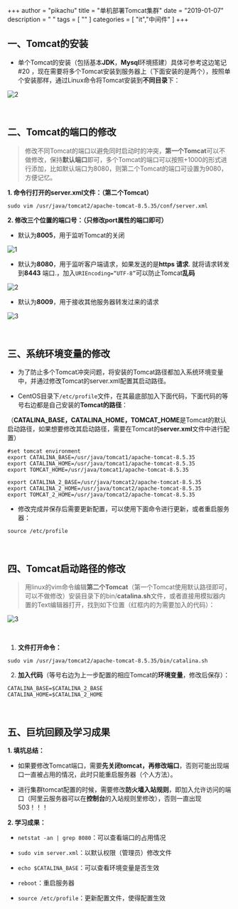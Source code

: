 +++
author = "pikachu"
title = "单机部署Tomcat集群"
date = "2019-01-07"
description = " "
tags = [
    ""
]
categories = [
    "it","中间件"
]
+++


## 一、Tomcat的安装


- 单个Tomcat的安装（包括基本**JDK**，**Mysql**环境搭建）具体可参考这边笔记#20 ，现在需要将多个Tomcat安装到服务器上（下面安装的是两个），按照单个安装那样，通过Linux命令将Tomcat安装到**不同目录**下：

![2](https://user-images.githubusercontent.com/38284818/50751735-09275100-1286-11e9-8e5d-09adf3e2e030.JPG)


&nbsp;
&nbsp;


## 二、Tomcat的端口的修改


> 修改不同Tomcat的端口以避免同时启动时的冲突，**第一个Tomcat**可以不做修改，保持**默认端口**即可，多个Tomcat的端口可以按照+1000的形式进行添加，比如默认端口为8080，则第二个Tomcat的端口可设置为9080，方便记忆。


**1. 命令行打开的server.xml文件：（第二个Tomcat）**

`sudo vim /usr/java/tomcat2/apache-tomcat-8.5.35/conf/server.xml`

**2. 修改三个位置的端口号：（只修改port属性的端口即可）**

- 默认为**8005**，用于监听Tomcat的关闭

![1](https://user-images.githubusercontent.com/38284818/50753632-75598300-128d-11e9-8f95-0a3868b30322.JPG)

- 默认为**8080**，用于监听客户端请求，如果发送的是**https 请求**. 就将请求转发到**8443** 端口.，加入`URIEncoding=“UTF-8”`可以防止Tomcat**乱码**

![2](https://user-images.githubusercontent.com/38284818/50753636-77bbdd00-128d-11e9-86c0-5e026d115277.JPG)

- 默认为**8009**，用于接收其他服务器转发过来的请求

![3](https://user-images.githubusercontent.com/38284818/50753647-7d192780-128d-11e9-9d92-f746730a14ea.JPG)


&nbsp;
&nbsp;


## 三、系统环境变量的修改


- 为了防止多个Tomcat冲突问题，将安装的Tomcat路径都加入系统环境变量中，并通过修改Tomcat的server.xml配置其启动路径。

- CentOS目录下`/etc/profile`文件，在其最底部加入下面代码，下面代码的等号右边都是自己安装的**Tomcat的路径**：

（**CATALINA_BASE，CATALINA_HOME，TOMCAT_HOME**是Tomcat的默认启动路径，如果想要修改其启动路径，需要在Tomcat的**server.xml**文件中进行配置）


```
#set tomcat environment
export CATALINA_BASE=/usr/java/tomcat1/apache-tomcat-8.5.35
export CATALINA_HOME=/usr/java/tomcat1/apache-tomcat-8.5.35
export TOMCAT_HOME=/usr/java/tomcat1/apache-tomcat-8.5.35

export CATALINA_2_BASE=/usr/java/tomcat2/apache-tomcat-8.5.35
export CATALINA_2_HOME=/usr/java/tomcat2/apache-tomcat-8.5.35
export TOMCAT_2_HOME=/usr/java/tomcat2/apache-tomcat-8.5.35
```

- 修改完成并保存后需要更新配置，可以使用下面命令进行更新，或者重启服务器：

`source /etc/profile`


&nbsp;

## 四、Tomcat启动路径的修改

> 用linux的vim命令编辑**第二个Tomcat**（第一个Tomcat使用默认路径即可，可以不做修改）安装目录下的bin/**catalina.sh**文件，或者直接用模拟器内置的Text编辑器打开，找到如下位置（红框内的为需要加入的代码）：

![3](https://user-images.githubusercontent.com/38284818/50752640-e860fa80-1289-11e9-8d10-5d91e7dbce19.JPG)

&nbsp;

1. **文件打开命令：**

`sudo vim /usr/java/tomcat2/apache-tomcat-8.5.35/bin/catalina.sh`


2. **加入代码**（等号右边为上一步配置的相应Tomcat的**环境变量**，修改后保存）：

```
CATALINA_BASE=$CATALINA_2_BASE
CATALINA_HOME=$CATALINA_2_HOME
```

&nbsp;


## 五、巨坑回顾及学习成果


**1. 填坑总结：**

- 如果要修改Tomcat端口，需要**先关闭tomcat，再修改端口**，否则可能出现端口一直被占用的情况，此时只能重启服务器（个人方法）。

- 进行集群tomcat配置的时候，需要修改**防火墙入站规则**，即加入允许访问的端口（阿里云服务器可以在**控制台**的入站规则里修改），否则一直出现503！！！

**2. 学习成果：**

- `netstat -an | grep 8080`：可以查看端口的占用情况

- `sudo vim server.xml`：以默认权限（管理员）修改文件

- `echo $CATALINA_BASE`：可以查看环境变量是否生效

- `reboot`：重启服务器

- `source /etc/profile`：更新配置文件，使得配置生效




